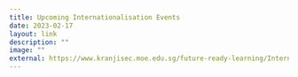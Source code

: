 ```yaml
---
title: Upcoming Internationalisation Events
date: 2023-02-17
layout: link
description: ""
image: ""
external: https://www.kranjisec.moe.edu.sg/future-ready-learning/Internationalisation/
---
```

